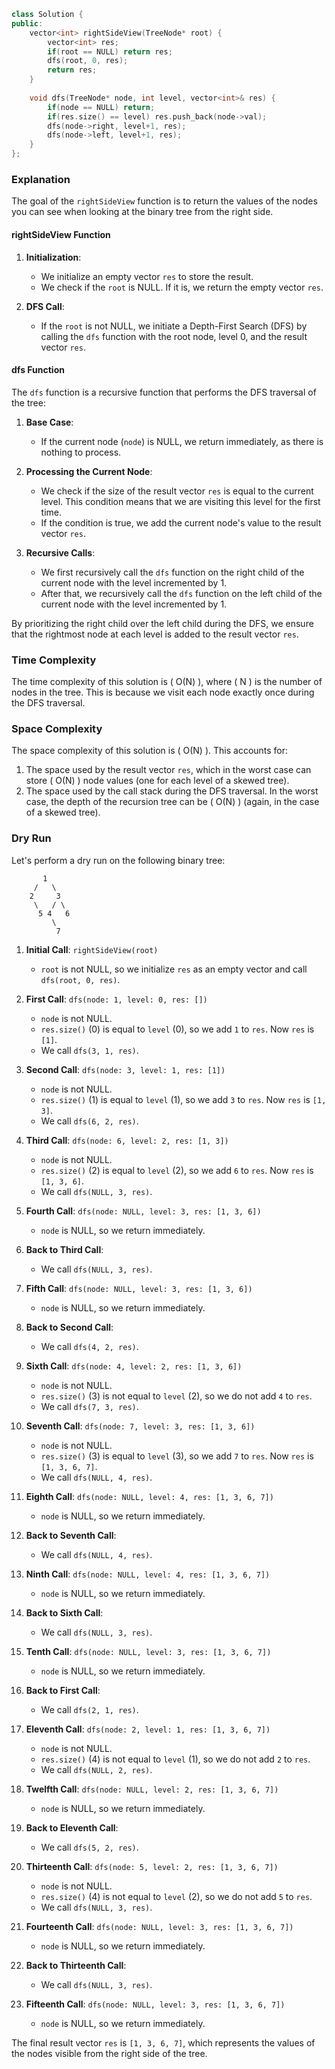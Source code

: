 ```cpp
class Solution {
public:
    vector<int> rightSideView(TreeNode* root) {
        vector<int> res;
        if(root == NULL) return res;
        dfs(root, 0, res);
        return res;
    }
    
    void dfs(TreeNode* node, int level, vector<int>& res) {
        if(node == NULL) return;
        if(res.size() == level) res.push_back(node->val);
        dfs(node->right, level+1, res);
        dfs(node->left, level+1, res);
    }
};
```
### Explanation

The goal of the `rightSideView` function is to return the values of the nodes you can see when looking at the binary tree from the right side.

#### rightSideView Function

1. **Initialization**: 
    - We initialize an empty vector `res` to store the result.
    - We check if the `root` is NULL. If it is, we return the empty vector `res`.

2. **DFS Call**:
    - If the `root` is not NULL, we initiate a Depth-First Search (DFS) by calling the `dfs` function with the root node, level 0, and the result vector `res`.

#### dfs Function

The `dfs` function is a recursive function that performs the DFS traversal of the tree:

1. **Base Case**:
    - If the current node (`node`) is NULL, we return immediately, as there is nothing to process.

2. **Processing the Current Node**:
    - We check if the size of the result vector `res` is equal to the current level. This condition means that we are visiting this level for the first time.
    - If the condition is true, we add the current node's value to the result vector `res`.

3. **Recursive Calls**:
    - We first recursively call the `dfs` function on the right child of the current node with the level incremented by 1.
    - After that, we recursively call the `dfs` function on the left child of the current node with the level incremented by 1.

By prioritizing the right child over the left child during the DFS, we ensure that the rightmost node at each level is added to the result vector `res`.

### Time Complexity

The time complexity of this solution is \( O(N) \), where \( N \) is the number of nodes in the tree. This is because we visit each node exactly once during the DFS traversal.

### Space Complexity

The space complexity of this solution is \( O(N) \). This accounts for:
1. The space used by the result vector `res`, which in the worst case can store \( O(N) \) node values (one for each level of a skewed tree).
2. The space used by the call stack during the DFS traversal. In the worst case, the depth of the recursion tree can be \( O(N) \) (again, in the case of a skewed tree).

### Dry Run

Let's perform a dry run on the following binary tree:

```
       1
     /   \
    2     3
     \   / \
      5 4   6
         \
          7
```

1. **Initial Call**: `rightSideView(root)`
    - `root` is not NULL, so we initialize `res` as an empty vector and call `dfs(root, 0, res)`.

2. **First Call**: `dfs(node: 1, level: 0, res: [])`
    - `node` is not NULL.
    - `res.size()` (0) is equal to `level` (0), so we add `1` to `res`. Now `res` is `[1]`.
    - We call `dfs(3, 1, res)`.

3. **Second Call**: `dfs(node: 3, level: 1, res: [1])`
    - `node` is not NULL.
    - `res.size()` (1) is equal to `level` (1), so we add `3` to `res`. Now `res` is `[1, 3]`.
    - We call `dfs(6, 2, res)`.

4. **Third Call**: `dfs(node: 6, level: 2, res: [1, 3])`
    - `node` is not NULL.
    - `res.size()` (2) is equal to `level` (2), so we add `6` to `res`. Now `res` is `[1, 3, 6]`.
    - We call `dfs(NULL, 3, res)`.

5. **Fourth Call**: `dfs(node: NULL, level: 3, res: [1, 3, 6])`
    - `node` is NULL, so we return immediately.

6. **Back to Third Call**:
    - We call `dfs(NULL, 3, res)`.

7. **Fifth Call**: `dfs(node: NULL, level: 3, res: [1, 3, 6])`
    - `node` is NULL, so we return immediately.

8. **Back to Second Call**:
    - We call `dfs(4, 2, res)`.

9. **Sixth Call**: `dfs(node: 4, level: 2, res: [1, 3, 6])`
    - `node` is not NULL.
    - `res.size()` (3) is not equal to `level` (2), so we do not add `4` to `res`.
    - We call `dfs(7, 3, res)`.

10. **Seventh Call**: `dfs(node: 7, level: 3, res: [1, 3, 6])`
    - `node` is not NULL.
    - `res.size()` (3) is equal to `level` (3), so we add `7` to `res`. Now `res` is `[1, 3, 6, 7]`.
    - We call `dfs(NULL, 4, res)`.

11. **Eighth Call**: `dfs(node: NULL, level: 4, res: [1, 3, 6, 7])`
    - `node` is NULL, so we return immediately.

12. **Back to Seventh Call**:
    - We call `dfs(NULL, 4, res)`.

13. **Ninth Call**: `dfs(node: NULL, level: 4, res: [1, 3, 6, 7])`
    - `node` is NULL, so we return immediately.

14. **Back to Sixth Call**:
    - We call `dfs(NULL, 3, res)`.

15. **Tenth Call**: `dfs(node: NULL, level: 3, res: [1, 3, 6, 7])`
    - `node` is NULL, so we return immediately.

16. **Back to First Call**:
    - We call `dfs(2, 1, res)`.

17. **Eleventh Call**: `dfs(node: 2, level: 1, res: [1, 3, 6, 7])`
    - `node` is not NULL.
    - `res.size()` (4) is not equal to `level` (1), so we do not add `2` to `res`.
    - We call `dfs(NULL, 2, res)`.

18. **Twelfth Call**: `dfs(node: NULL, level: 2, res: [1, 3, 6, 7])`
    - `node` is NULL, so we return immediately.

19. **Back to Eleventh Call**:
    - We call `dfs(5, 2, res)`.

20. **Thirteenth Call**: `dfs(node: 5, level: 2, res: [1, 3, 6, 7])`
    - `node` is not NULL.
    - `res.size()` (4) is not equal to `level` (2), so we do not add `5` to `res`.
    - We call `dfs(NULL, 3, res)`.

21. **Fourteenth Call**: `dfs(node: NULL, level: 3, res: [1, 3, 6, 7])`
    - `node` is NULL, so we return immediately.

22. **Back to Thirteenth Call**:
    - We call `dfs(NULL, 3, res)`.

23. **Fifteenth Call**: `dfs(node: NULL, level: 3, res: [1, 3, 6, 7])`
    - `node` is NULL, so we return immediately.

The final result vector `res` is `[1, 3, 6, 7]`, which represents the values of the nodes visible from the right side of the tree.
